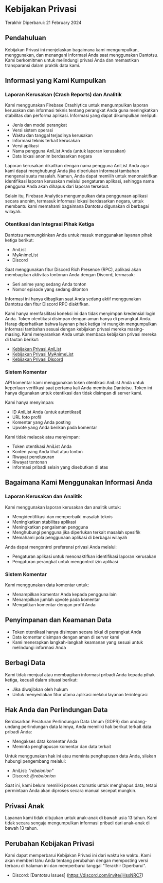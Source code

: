 

# Kebijakan Privasi  

Terakhir Diperbarui: 21 February 2024  

## Pendahuluan  
Kebijakan Privasi ini menjelaskan bagaimana kami mengumpulkan, menggunakan, dan menangani informasi Anda saat menggunakan Dantotsu. Kami berkomitmen untuk melindungi privasi Anda dan memastikan transparansi dalam praktik data kami.  

## Informasi yang Kami Kumpulkan  

### Laporan Kerusakan (Crash Reports) dan Analitik  
Kami menggunakan Firebase Crashlytics untuk mengumpulkan laporan kerusakan dan informasi teknis tentang perangkat Anda guna meningkatkan stabilitas dan performa aplikasi. Informasi yang dapat dikumpulkan meliputi:  
- Jenis dan model perangkat  
- Versi sistem operasi  
- Waktu dan tanggal terjadinya kerusakan  
- Informasi teknis terkait kerusakan  
- Versi aplikasi  
- Nama pengguna AniList Anda (untuk laporan kerusakan)  
- Data lokasi anonim berdasarkan negara  

Laporan kerusakan dikaitkan dengan nama pengguna AniList Anda agar kami dapat menghubungi Anda jika diperlukan informasi tambahan mengenai suatu masalah. Namun, Anda dapat memilih untuk menonaktifkan identifikasi laporan kerusakan melalui pengaturan aplikasi, sehingga nama pengguna Anda akan dihapus dari laporan tersebut.  

Selain itu, Firebase Analytics mengumpulkan data penggunaan aplikasi secara anonim, termasuk informasi lokasi berdasarkan negara, untuk membantu kami memahami bagaimana Dantotsu digunakan di berbagai wilayah.  

### Otentikasi dan Integrasi Pihak Ketiga  
Dantotsu memungkinkan Anda untuk masuk menggunakan layanan pihak ketiga berikut:  
- AniList  
- MyAnimeList  
- Discord  

Saat menggunakan fitur Discord Rich Presence (RPC), aplikasi akan membagikan aktivitas tontonan Anda dengan Discord, termasuk:  
- Seri anime yang sedang Anda tonton  
- Nomor episode yang sedang ditonton  

Informasi ini hanya dibagikan saat Anda sedang aktif menggunakan Dantotsu dan fitur Discord RPC diaktifkan.  

Kami hanya memfasilitasi koneksi ini dan tidak menyimpan kredensial login Anda. Token otentikasi disimpan dengan aman hanya di perangkat Anda. Harap diperhatikan bahwa layanan pihak ketiga ini mungkin mengumpulkan informasi tambahan sesuai dengan kebijakan privasi mereka masing-masing. Kami menyarankan Anda untuk membaca kebijakan privasi mereka di tautan berikut:  
- [Kebijakan Privasi AniList](https://anilist.co/terms)  
- [Kebijakan Privasi MyAnimeList](https://myanimelist.net/about/privacy_policy)  
- [Kebijakan Privasi Discord](https://discord.com/privacy)  

### Sistem Komentar  
API komentar kami menggunakan token otentikasi AniList Anda untuk keperluan verifikasi saat pertama kali Anda membuka Dantotsu. Token ini hanya digunakan untuk otentikasi dan tidak disimpan di server kami.  

Kami hanya menyimpan:  
- ID AniList Anda (untuk autentikasi)  
- URL foto profil  
- Komentar yang Anda posting  
- Upvote yang Anda berikan pada komentar  

Kami tidak melacak atau menyimpan:  
- Token otentikasi AniList Anda  
- Konten yang Anda lihat atau tonton  
- Riwayat penelusuran  
- Riwayat tontonan  
- Informasi pribadi selain yang disebutkan di atas  

## Bagaimana Kami Menggunakan Informasi Anda  

### Laporan Kerusakan dan Analitik  
Kami menggunakan laporan kerusakan dan analitik untuk:  
- Mengidentifikasi dan memperbaiki masalah teknis  
- Meningkatkan stabilitas aplikasi  
- Meningkatkan pengalaman pengguna  
- Menghubungi pengguna jika diperlukan terkait masalah spesifik  
- Memahami pola penggunaan aplikasi di berbagai wilayah  

Anda dapat mengontrol preferensi privasi Anda melalui:  
- Pengaturan aplikasi untuk menonaktifkan identifikasi laporan kerusakan  
- Pengaturan perangkat untuk mengontrol izin aplikasi  

### Sistem Komentar  
Kami menggunakan data komentar untuk:  
- Menampilkan komentar Anda kepada pengguna lain  
- Menampilkan jumlah upvote pada komentar  
- Mengaitkan komentar dengan profil Anda  

## Penyimpanan dan Keamanan Data  
- Token otentikasi hanya disimpan secara lokal di perangkat Anda  
- Data komentar disimpan dengan aman di server kami  
- Kami menerapkan langkah-langkah keamanan yang sesuai untuk melindungi informasi Anda  

## Berbagi Data  
Kami tidak menjual atau membagikan informasi pribadi Anda kepada pihak ketiga, kecuali dalam situasi berikut:  
- Jika diwajibkan oleh hukum  
- Untuk menyediakan fitur utama aplikasi melalui layanan terintegrasi  

## Hak Anda dan Perlindungan Data  
Berdasarkan Peraturan Perlindungan Data Umum (GDPR) dan undang-undang perlindungan data lainnya, Anda memiliki hak berikut terkait data pribadi Anda:  
- Mengakses data komentar Anda  
- Meminta penghapusan komentar dan data terkait  

Untuk menggunakan hak ini atau meminta penghapusan data Anda, silakan hubungi pengembang melalui:  
- AniList: *"rebelonion"*  
- Discord: *@rebelonion*  

Saat ini, kami belum memiliki proses otomatis untuk menghapus data, tetapi permintaan Anda akan diproses secara manual secepat mungkin.  

## Privasi Anak  
Layanan kami tidak ditujukan untuk anak-anak di bawah usia 13 tahun. Kami tidak secara sengaja mengumpulkan informasi pribadi dari anak-anak di bawah 13 tahun.  

## Perubahan Kebijakan Privasi  
Kami dapat memperbarui Kebijakan Privasi ini dari waktu ke waktu. Kami akan memberi tahu Anda tentang perubahan dengan memposting versi terbaru di halaman ini dan memperbarui tanggal "Terakhir Diperbarui".  

- Discord: [Dantotsu Issues] (https://discord.com/invite/jHsxNRC7)
